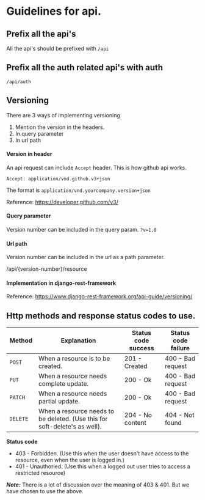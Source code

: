 # Guidelines for api.

## Prefix all the api's

All the api's should be prefixed with `/api`

## Prefix all the auth related api's with auth

`/api/auth`

## Versioning

There are 3 ways of implementing versioning

1. Mention the version in the headers.
2. In query parameter
3. In url path

#### Version in header

An api request can include `Accept` header. This is how github api works.

`Accept: application/vnd.github.v3+json`

The format is `application/vnd.yourcompany.version+json`

Reference: https://developer.github.com/v3/

#### Query parameter 

Version number can be included in the query param. `?v=1.0`

#### Url path

Version number can be included in the url as a path parameter.

/api/{version-number}/resource

#### Implementation in django-rest-framework

Reference: https://www.django-rest-framework.org/api-guide/versioning/

## Http methods and response status codes to use.

|Method|Explanation|Status code success|Status code failure|
|------|-----------|-------------------|-------------------|
| `POST` | When a resource is to be created. | 201 - Created | 400 - Bad request |
| `PUT` | When a resource needs complete update. | 200 - Ok | 400 - Bad request |
| `PATCH` | When a resource needs partial update. | 200 - Ok | 400 - Bad request |
| `DELETE` | When a resource needs to be deleted. (Use this for soft-delete's as well). | 204 - No content | 404 - Not found |

**Status code**

- 403 - Forbidden. (Use this when the user doesn't have access to the resource, even when the user is logged in.)
- 401 - Unauthoried. (Use this when a logged out user tries to access a restricted resource)

_**Note:**_
There is a lot of discussion over the meaning of 403 & 401. But we have chosen to use the above.

